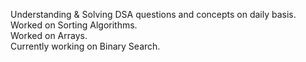 Understanding & Solving DSA questions and concepts on daily basis.  
Worked on Sorting Algorithms.  
Worked on Arrays.  
Currently working on Binary Search.  
